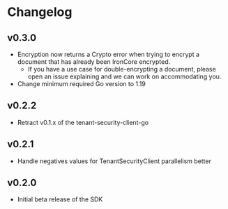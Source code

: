 # Changelog

## v0.3.0

- Encryption now returns a Crypto error when trying to encrypt a document that has already been IronCore encrypted.
  - If you have a use case for double-encrypting a document, please open an issue explaining and we can work on accommodating you.
- Change minimum required Go version to 1.19

## v0.2.2

- Retract v0.1.x of the tenant-security-client-go

## v0.2.1

- Handle negatives values for TenantSecurityClient parallelism better

## v0.2.0

- Initial beta release of the SDK
